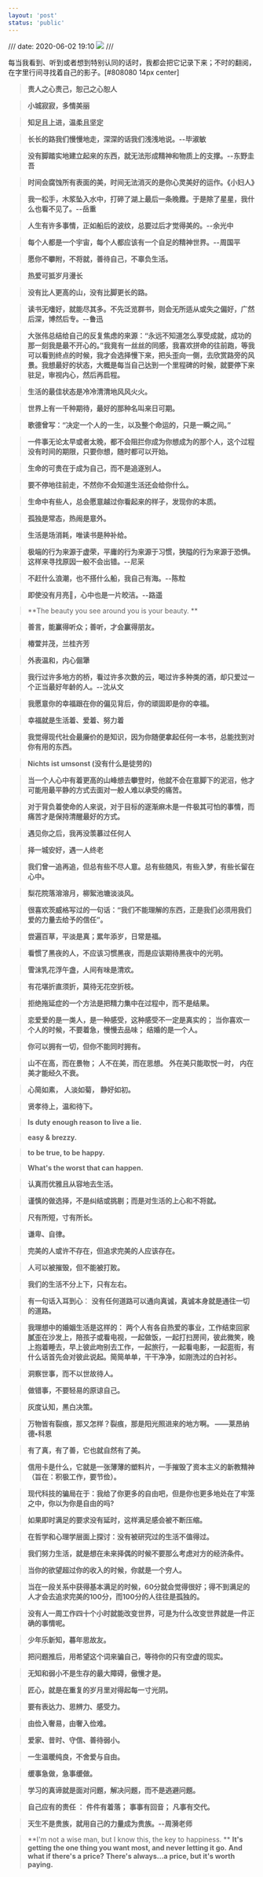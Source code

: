 ```yaml
---
layout: 'post'
status: 'public'
---
```

/// date: 2020-06-02 19:10
![](https://inz.oss-cn-beijing.aliyuncs.com/Images/Pixabay/notebook-1840276_1920.jpg)
/// <audio src="https://inz.oss-cn-beijing.aliyuncs.com/Audios/128kbit/%E9%AB%98%E6%A2%A8%E5%BA%B7%E6%B2%BB%20-%20%E7%99%BD%E6%98%A0.mp3" autoplay loop></audio>

每当我看到、听到或者想到特别认同的话时，我都会把它记录下来；不时的翻阅，在字里行间寻找着自己的影子。[#808080 14px center]

> **责人之心责己，恕己之心恕人**

> **小城寂寂，多情美丽**

> **知足且上进，温柔且坚定**

> **长长的路我们慢慢地走，深深的话我们浅浅地说。--毕淑敏**

> **没有脚踏实地建立起来的东西，就无法形成精神和物质上的支撑。--东野圭吾**

> **时间会腐蚀所有表面的美，时间无法消灭的是你心灵美好的运作。《小妇人》**

> **我一松手，木浆坠入水中，打碎了湖上最后一条晚霞。于是除了星星，我什么也看不见了。--岳重**

> **人生有许多事情，正如船后的波纹，总要过后才觉得美的。--余光中**

> **每个人都是一个宇宙，每个人都应该有一个自足的精神世界。--周国平**

> **愿你不攀附，不将就，善待自己，不辜负生活。**

> **热爱可抵岁月漫长**

> **没有比人更高的山，没有比脚更长的路。**

> **读书无嗜好，就能尽其多。不先泛览群书，则会无所适从或失之偏好，广然后深，博然后专。--鲁迅**

> **大张伟总结给自己的反复焦虑的来源：“永远不知道怎么享受成就，成功的那一刻我是最不开心的。”我竟有一丝丝的同感，我喜欢拼命的往前跑，等我可以看到终点的时候，我才会选择慢下来，把头歪向一侧，去欣赏路旁的风景。我想最好的状态，大概是每当自己达到一个里程碑的时候，就要停下来驻足，审视内心，然后再启程。**

> **生活的最佳状态是冷冷清清地风风火火。**

> **世界上有一千种期待，最好的那种名叫来日可期。**

> **歌德曾写：“决定一个人的一生，以及整个命运的，只是一瞬之间。”**

> **一件事无论太早或者太晚，都不会阻拦你成为你想成为的那个人，这个过程没有时间的期限，只要你想，随时都可以开始。**

> **生命的可贵在于成为自己，而不是追逐别人。**

> **要不停地往前走，不然你不会知道生活还会给你什么。**

> **生命中有些人，总会愿意越过你看起来的样子，发现你的本质。**

> **孤独是常态，热闹是意外。**

> **生活是场消耗，唯读书是种补给。**

> **极端的行为来源于虚荣，平庸的行为来源于习惯，狭隘的行为来源于恐惧。这样来寻找原因一般不会出错。--尼采**

> **不赶什么浪潮，也不搭什么船，我自己有海。--陈粒**

> **即使没有月亮🌛，心中也是一片皎洁。--路遥**

> **The beauty you see around you is your beauty. **

> **善言，能赢得听众；善听，才会赢得朋友。**

> **椿萱并茂，兰桂齐芳**

> **外表温和，内心倔犟**

> **我行过许多地方的桥，看过许多次数的云，喝过许多种类的酒，却只爱过一个正当最好年龄的人。--沈从文**

> **我愿意你的幸福跟在你的偏见背后，你的顽固即是你的幸福。**

> **幸福就是生活着、爱着、努力着**

> **我觉得现代社会最廉价的是知识，因为你随便拿起任何一本书，总能找到对你有用的东西。**

> **Nichts ist umsonst (没有什么是徒劳的)**

> **当一个人心中有着更高的山峰想去攀登时，他就不会在意脚下的泥沼，他才可能用最平静的方式去面对一般人难以承受的痛苦。**

> **对于背负着使命的人来说，对于目标的逐渐麻木是一件极其可怕的事情，而痛苦才是保持清醒最好的方式。**

> **遇见你之后，我再没羡慕过任何人**

> **择一城安好，遇一人终老**

> **我们曾一追再追，但总有些不尽人意。总有些随风，有些入梦，有些长留在心中。**

> **梨花院落溶溶月，柳絮池塘淡淡风。**

> **很喜欢茨威格写过的一句话：“我们不能理解的东西，正是我们必须用我们爱的力量去给予的信任”。**

> **尝遍百草，平淡是真；累年添岁，日常是福。**

> **看惯了黑夜的人，不应该习惯黑夜，而是应该期待黑夜中的光明。**

> **雪沫乳花浮午盏，人间有味是清欢。**

> **有花堪折直须折，莫待无花空折枝。**

> **拒绝拖延症的一个方法是把精力集中在过程中，而不是结果。**

> **恋爱爱的是一类人，是一种感受，这种感受不一定是真实的；**
> **当你喜欢一个人的时候，不要着急，慢慢去品味；**
> **结婚的是一个人。**

> **你可以拥有一切，但你不能同时拥有。**

> **山不在高，而在景物；**
> **人不在美，而在思想。**
> **外在美只能取悦一时，**
> **内在美才能经久不衰。**

> **心简如素，**
> **人淡如菊，**
> **静好如初。**

> **贤孝待上，温和待下。**

> **Is duty enough reason to live a lie.**

> **easy & brezzy.**

> **to be true, to be happy.**

> **What's the worst that can happen.**

> **认真而优雅且从容地去生活。**

> **谨慎的做选择，不是纠结或挑剔；而是对生活的上心和不将就。**

> **尺有所短，寸有所长。**

> **谦卑、自律。**

> **完美的人或许不存在，但追求完美的人应该存在。**

> **人可以被摧毁，但不能被打败。**

> **我们的生活不分上下，只有左右。**

> **有一句话入耳到心**：
> **没有任何道路可以通向真诚，真诚本身就是通往一切的道路。**

> **我理想中的婚姻生活是这样的：**
> **两个人有各自热爱的事业，工作结束回家腻歪在沙发上，陪孩子或看电视，一起做饭，一起打扫房间，彼此微笑，晚上抱着睡去，早上彼此吻别去工作，一起旅行，一起看电影，一起逛街，有什么话首先会对彼此说起。简简单单，干干净净，如刚洗过的白衬衫。**

> **洞察世事，而不以世故待人。**

> **做错事，不要轻易的原谅自己。**

> **灰度认知，黑白决策。**

> **万物皆有裂痕，那又怎样？裂痕，那是阳光照进来的地方啊。 ——莱昂纳德•科恩**

> **有了真，有了善，它也就自然有了美。**

> **信用卡是什么，它就是一张薄薄的塑料片，一手摧毁了资本主义的新教精神（旨在：积极工作，要节俭）。**

> **现代科技的骗局在于：我给了你更多的自由吧，但是你也更多地处在了牢笼之中，你以为你是自由的吗?**

> **如果即时满足的要求没有延时，这样满足感会被不断压缩。**

> **在哲学和心理学层面上探讨：没有被研究过的生活不值得过。**

> **我们努力生活，就是想在未来择偶的时候不要那么考虑对方的经济条件。**

> **当你的欲望超过你的收入的时候，你就是一个穷人。**

> **当在一段关系中获得基本满足的时候，60分就会觉得很好；得不到满足的人才会去追求完美的100分，而100分的人往往是孤独的。**

> **没有人一周工作四十个小时就能改变世界，可是为什么改变世界就是一件正确的事情呢。**

 > **少年乐新知，暮年思故友。**

> **把问题推后，用希望这个词来骗自己，等待你的只有空虚的现实。**

> **无知和弱小不是生存的最大障碍，傲慢才是。**

> **匠心，就是在重复的岁月里对得起每一寸光阴。**

> **要有表达力、思辨力、感受力。**

> **由俭入奢易，由奢入俭难。**

> **爱家、昔时、守信、善待弱小。**

> **一生温暖纯良，不舍爱与自由。**

> **缓事急做，急事缓做。**

> **学习的真谛就是面对问题，解决问题，而不是逃避问题。**

> **自己应有的责任 ：**
> **件件有着落；**
> **事事有回音；**
> **凡事有交代。**

> **天生不是贵族，就用自己的力量成为贵族。--周漪老师**

> **I'm not a wise man, but I know this, the key to happiness. **
> **It's getting the one thing you want most, and never letting it go.**
> **And what if there's a price?**
> **There's always...a price, but it's worth paying.**



